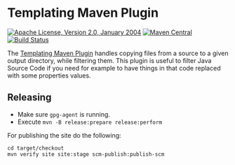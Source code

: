 Templating Maven Plugin
=======================

[![Apache License, Version 2.0, January 2004](https://img.shields.io/github/license/mojohaus/templating-maven-plugin.svg?label=License)](http://www.apache.org/licenses/)
[![Maven Central](https://img.shields.io/maven-central/v/org.codehaus.mojo/templating-maven-plugin.svg?label=Maven%20Central)](https://search.maven.org/artifact/org.codehaus.mojo/templating-maven-plugin)
[![Build Status](https://travis-ci.org/mojohaus/templating-maven-plugin.svg)](https://travis-ci.org/mojohaus/templating-maven-plugin)

The [Templating Maven Plugin](http://www.mojohaus.org/templating-maven-plugin/)
handles copying files from a source to a given output directory, while
filtering them. This plugin is useful to filter Java Source Code if you need
for example to have things in that code replaced with some properties values.

## Releasing

* Make sure `gpg-agent` is running.
* Execute `mvn -B release:prepare release:perform`

For publishing the site do the following:

```
cd target/checkout
mvn verify site site:stage scm-publish:publish-scm
```
